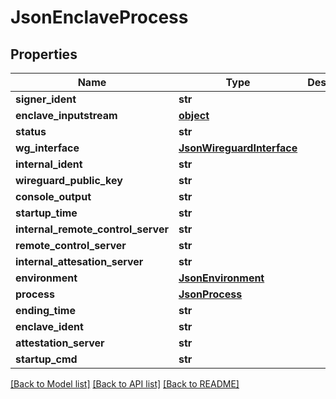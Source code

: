 # JsonEnclaveProcess


## Properties
Name | Type | Description | Notes
------------ | ------------- | ------------- | -------------
**signer_ident** | **str** |  | [optional] 
**enclave_inputstream** | [**object**](.md) |  | [optional] 
**status** | **str** |  | [optional] 
**wg_interface** | [**JsonWireguardInterface**](JsonWireguardInterface.md) |  | [optional] 
**internal_ident** | **str** |  | [optional] 
**wireguard_public_key** | **str** |  | [optional] 
**console_output** | **str** |  | [optional] 
**startup_time** | **str** |  | [optional] 
**internal_remote_control_server** | **str** |  | [optional] 
**remote_control_server** | **str** |  | [optional] 
**internal_attesation_server** | **str** |  | [optional] 
**environment** | [**JsonEnvironment**](JsonEnvironment.md) |  | [optional] 
**process** | [**JsonProcess**](JsonProcess.md) |  | [optional] 
**ending_time** | **str** |  | [optional] 
**enclave_ident** | **str** |  | [optional] 
**attestation_server** | **str** |  | [optional] 
**startup_cmd** | **str** |  | [optional] 

[[Back to Model list]](../README.md#documentation-for-models) [[Back to API list]](../README.md#documentation-for-api-endpoints) [[Back to README]](../README.md)


